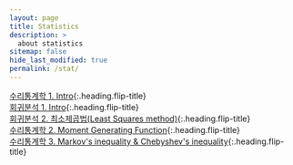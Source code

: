 ```yaml
---
layout: page
title: Statistics
description: >
  about statistics
sitemap: false
hide_last_modified: true
permalink: /stat/
---
```


[수리통계학 1. Intro]{:.heading.flip-title} \
[회귀분석 1. Intro]{:.heading.flip-title} \
[회귀분석 2. 최소제곱법(Least Squares method)]{:.heading.flip-title} \
[수리통계학 2. Moment Generating Function]{:.heading.flip-title} \
[수리통계학 3. Markov's inequality & Chebyshev's inequality]{:.heading.flip-title}

[수리통계학 1. Intro]: /stat/2024-02-18-stat1
[회귀분석 1. Intro]: /stat/2024-02-25-stat2
[회귀분석 2.  최소제곱법(Least Squares method)]: /stat/2024-02-29-stat3
[수리통계학 2. Moment Generating Function]: /stat/2024-03-01-stat4
[수리통계학 3. Markov's inequality & Chebyshev's inequality]: /stat/2024-03-02-stat5